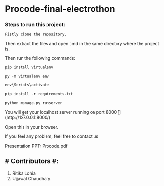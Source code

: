 # Procode-final-electrothon

### Steps to run this project:

```
Fistly clone the repository.
```
<p>Then extract the files and open cmd in the same directory where the project is.</p>

Then run the following commands:
```python
pip install virtualenv
```
```python
py -m virtualenv env
```
```python
env\Scripts\activate
```
```python
pip install -r requirements.txt
```
```python
python manage.py runserver
```

<p>You will get your localhost server running on port 8000 [](http://127.0.0.1:8000/) </p>
<p>Open this in your browser.</p>
<p>If you feel any problem, feel free to contact us</p>

<p>Presentation PPT: Procode.pdf</>
  
## # Contributors #:
1. Ritika Lohia
2. Ujjawal Chaudhary


